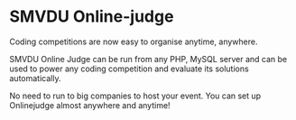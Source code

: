 SMVDU Online-judge
=========
Coding competitions are now easy to organise anytime, anywhere.

SMVDU Online Judge can be run from any PHP, MySQL server and can be used to power any coding competition and evaluate its solutions automatically.

No need to run to big companies to host your event. You can set up Onlinejudge almost anywhere and anytime!
